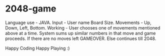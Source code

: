 # 2048-game
Language use - JAVA. 
Input - User name 
        Board Size.
Movements - Up, Down, Left, Bottom.
Working - 
User chooses one of movements mentioned above at a time. 
System sums up similar numbers in that move and game proceeds.
If there are no moves left GAMEOVER.
Else continues till 2048.

Happy Coding
Happy Playing :)
